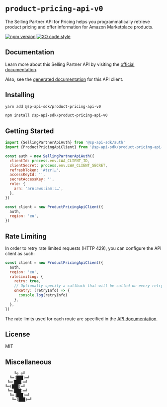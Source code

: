 # `product-pricing-api-v0`

The Selling Partner API for Pricing helps you programmatically retrieve product pricing and offer information for Amazon Marketplace products.

[![npm version](https://badgen.net/npm/v/@sp-api-sdk/product-pricing-api-v0)](https://www.npmjs.com/package/@sp-api-sdk/product-pricing-api-v0)
[![XO code style](https://badgen.net/badge/code%20style/XO/cyan)](https://github.com/xojs/xo)

## Documentation

Learn more about this Selling Partner API by visiting the [official documentation](https://github.com/amzn/selling-partner-api-docs/tree/main/references/product-pricing-api/productPricingV0.md).

Also, see the [generated documentation](https://bizon.github.io/selling-partner-api-sdk/modules/_sp_api_sdk_product_pricing_api_v0.html) for this API client.

## Installing

```sh
yarn add @sp-api-sdk/product-pricing-api-v0
```

```sh
npm install @sp-api-sdk/product-pricing-api-v0
```

## Getting Started

```javascript
import {SellingPartnerApiAuth} from '@sp-api-sdk/auth'
import {ProductPricingApiClient} from '@sp-api-sdk/product-pricing-api-v0'

const auth = new SellingPartnerApiAuth({
  clientId: process.env.LWA_CLIENT_ID,
  clientSecret: process.env.LWA_CLIENT_SECRET,
  refreshToken: 'Atzr|…',
  accessKeyId: '',
  secretAccessKey: '',
  role: {
    arn: 'arn:aws:iam::…',
  },
})

const client = new ProductPricingApiClient({
  auth,
  region: 'eu',
})
```

## Rate Limiting

In order to retry rate limited requests (HTTP 429), you can configure the API client as such:

```javascript
const client = new ProductPricingApiClient({
  auth,
  region: 'eu',
  rateLimiting: {
    retry: true,
    // Optionally specify a callback that will be called on every retry.
    onRetry: (retryInfo) => {
      console.log(retryInfo)
    },
  },
})
```

The rate limits used for each route are specified in the [API documentation](https://github.com/amzn/selling-partner-api-docs/tree/main/references/product-pricing-api/productPricingV0.md).

## License

MIT

## Miscellaneous

```
    ╚⊙ ⊙╝
  ╚═(███)═╝
 ╚═(███)═╝
╚═(███)═╝
 ╚═(███)═╝
  ╚═(███)═╝
   ╚═(███)═╝
```
